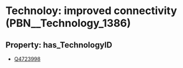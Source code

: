 # Technoloy: __improved connectivity__ (PBN__Technology_1386)

## Property: has_TechnologyID

* [Q4723998](Q4723998)

